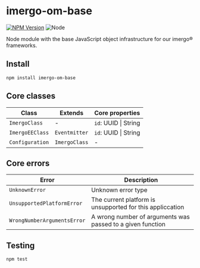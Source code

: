 imergo-om-base
==============

[![NPM Version][npm-image]][npm-url]
![Node][node-version]

Node module with the base JavaScript object infrastructure for our imergo® frameworks.

## Install

```console
npm install imergo-om-base
```

## Core classes

| Class | Extends | Core properties |
| ----- | ------- | --------------- |
| `ImergoClass` | - | `id`: UUID &#124; String |
| `ImergoEEClass` | `Eventmitter` | `id`: UUID &#124; String |
| `Configuration` | `ImergoClass` | - | String |

## Core errors

| Error | Description |
| ----- | ----------- |
| `UnknownError` | Unknown error type |
| `UnsupportedPlatformError` | The current platform is unsupported for this appliccation |
| `WrongNumberArgumentsError` | A wrong number of arguments was passed to a given function |

## Testing

```console
npm test
```

[node-version]: https://img.shields.io/badge/node-6.9.1-orange.svg?style=flat-square
[npm-image]: https://img.shields.io/badge/npm-4.1.0-blue.svg?style=flat-square
[npm-url]: https://www.npmjs.com/package/imergo-om-base
